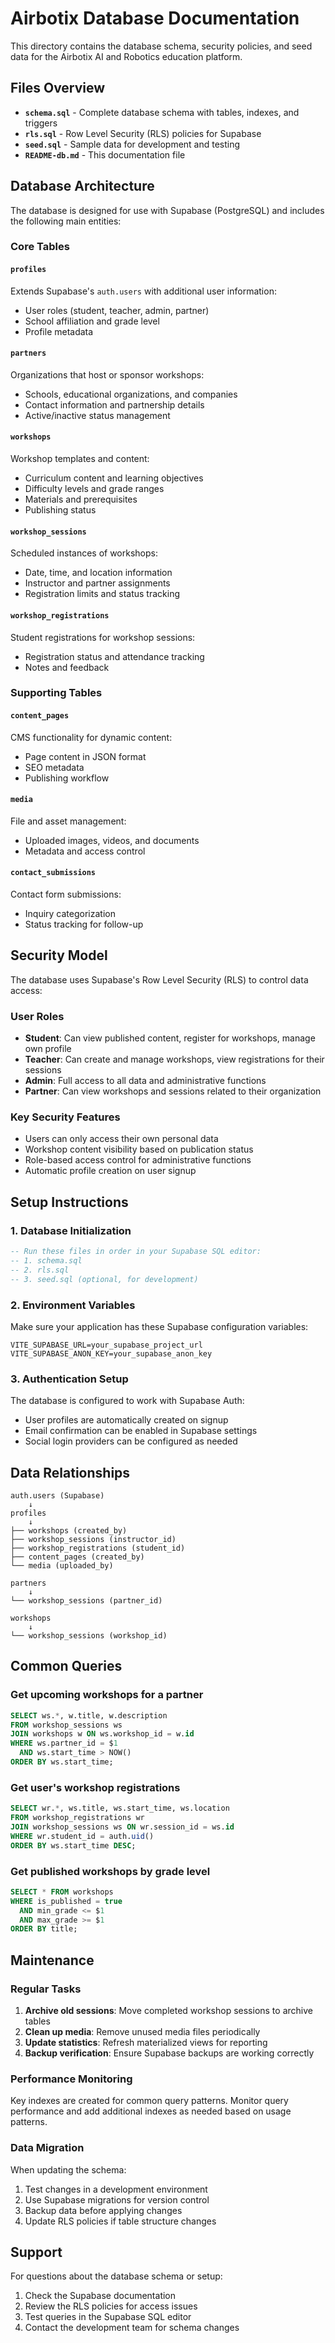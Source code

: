 # Airbotix Database Documentation

This directory contains the database schema, security policies, and seed data for the Airbotix AI and Robotics education platform.

## Files Overview

- **`schema.sql`** - Complete database schema with tables, indexes, and triggers
- **`rls.sql`** - Row Level Security (RLS) policies for Supabase
- **`seed.sql`** - Sample data for development and testing
- **`README-db.md`** - This documentation file

## Database Architecture

The database is designed for use with Supabase (PostgreSQL) and includes the following main entities:

### Core Tables

#### `profiles`
Extends Supabase's `auth.users` with additional user information:
- User roles (student, teacher, admin, partner)
- School affiliation and grade level
- Profile metadata

#### `partners`
Organizations that host or sponsor workshops:
- Schools, educational organizations, and companies
- Contact information and partnership details
- Active/inactive status management

#### `workshops`
Workshop templates and content:
- Curriculum content and learning objectives
- Difficulty levels and grade ranges
- Materials and prerequisites
- Publishing status

#### `workshop_sessions`
Scheduled instances of workshops:
- Date, time, and location information
- Instructor and partner assignments
- Registration limits and status tracking

#### `workshop_registrations`
Student registrations for workshop sessions:
- Registration status and attendance tracking
- Notes and feedback

### Supporting Tables

#### `content_pages`
CMS functionality for dynamic content:
- Page content in JSON format
- SEO metadata
- Publishing workflow

#### `media`
File and asset management:
- Uploaded images, videos, and documents
- Metadata and access control

#### `contact_submissions`
Contact form submissions:
- Inquiry categorization
- Status tracking for follow-up

## Security Model

The database uses Supabase's Row Level Security (RLS) to control data access:

### User Roles

- **Student**: Can view published content, register for workshops, manage own profile
- **Teacher**: Can create and manage workshops, view registrations for their sessions
- **Admin**: Full access to all data and administrative functions
- **Partner**: Can view workshops and sessions related to their organization

### Key Security Features

- Users can only access their own personal data
- Workshop content visibility based on publication status
- Role-based access control for administrative functions
- Automatic profile creation on user signup

## Setup Instructions

### 1. Database Initialization

```sql
-- Run these files in order in your Supabase SQL editor:
-- 1. schema.sql
-- 2. rls.sql
-- 3. seed.sql (optional, for development)
```

### 2. Environment Variables

Make sure your application has these Supabase configuration variables:

```env
VITE_SUPABASE_URL=your_supabase_project_url
VITE_SUPABASE_ANON_KEY=your_supabase_anon_key
```

### 3. Authentication Setup

The database is configured to work with Supabase Auth:
- User profiles are automatically created on signup
- Email confirmation can be enabled in Supabase settings
- Social login providers can be configured as needed

## Data Relationships

```
auth.users (Supabase)
    ↓
profiles
    ↓
├── workshops (created_by)
├── workshop_sessions (instructor_id)
├── workshop_registrations (student_id)
├── content_pages (created_by)
└── media (uploaded_by)

partners
    ↓
└── workshop_sessions (partner_id)

workshops
    ↓
└── workshop_sessions (workshop_id)
```

## Common Queries

### Get upcoming workshops for a partner
```sql
SELECT ws.*, w.title, w.description
FROM workshop_sessions ws
JOIN workshops w ON ws.workshop_id = w.id
WHERE ws.partner_id = $1
  AND ws.start_time > NOW()
ORDER BY ws.start_time;
```

### Get user's workshop registrations
```sql
SELECT wr.*, ws.title, ws.start_time, ws.location
FROM workshop_registrations wr
JOIN workshop_sessions ws ON wr.session_id = ws.id
WHERE wr.student_id = auth.uid()
ORDER BY ws.start_time DESC;
```

### Get published workshops by grade level
```sql
SELECT * FROM workshops
WHERE is_published = true
  AND min_grade <= $1
  AND max_grade >= $1
ORDER BY title;
```

## Maintenance

### Regular Tasks

1. **Archive old sessions**: Move completed workshop sessions to archive tables
2. **Clean up media**: Remove unused media files periodically
3. **Update statistics**: Refresh materialized views for reporting
4. **Backup verification**: Ensure Supabase backups are working correctly

### Performance Monitoring

Key indexes are created for common query patterns. Monitor query performance and add additional indexes as needed based on usage patterns.

### Data Migration

When updating the schema:
1. Test changes in a development environment
2. Use Supabase migrations for version control
3. Backup data before applying changes
4. Update RLS policies if table structure changes

## Support

For questions about the database schema or setup:
1. Check the Supabase documentation
2. Review the RLS policies for access issues
3. Test queries in the Supabase SQL editor
4. Contact the development team for schema changes